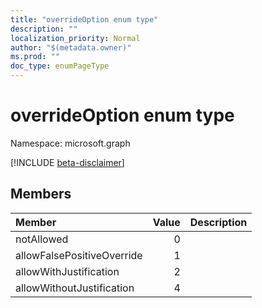 ```yaml
---
title: "overrideOption enum type"
description: ""
localization_priority: Normal
author: "$(metadata.owner)"
ms.prod: ""
doc_type: enumPageType
---
```


# overrideOption enum type

Namespace: microsoft.graph

[!INCLUDE [beta-disclaimer](../../includes/beta-disclaimer.md)]

## Members

| Member                     | Value | Description |
| :------------------------- | ----: | :---------- |
| notAllowed                 | 0     |             |
| allowFalsePositiveOverride | 1     |             |
| allowWithJustification     | 2     |             |
| allowWithoutJustification  | 4     |             |
